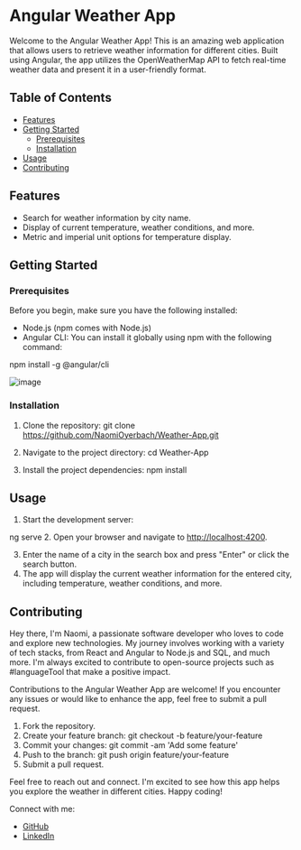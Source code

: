 # Angular Weather App

Welcome to the Angular Weather App! This is an amazing web application that allows users to retrieve weather information for different cities. Built using Angular, the app utilizes the OpenWeatherMap API to fetch real-time weather data and present it in a user-friendly format.

## Table of Contents
- [Features](#features)
- [Getting Started](#getting-started)
  - [Prerequisites](#prerequisites)
  - [Installation](#installation)
- [Usage](#usage)
- [Contributing](#contributing)

## Features
- Search for weather information by city name.
- Display of current temperature, weather conditions, and more.
- Metric and imperial unit options for temperature display.

## Getting Started

### Prerequisites
Before you begin, make sure you have the following installed:
- Node.js (npm comes with Node.js)
- Angular CLI: You can install it globally using npm with the following command: 

npm install -g @angular/cli


![image](https://github.com/NaomiOyerbach/Weather-App/assets/118778396/56cfd67b-d1c6-4a97-ae04-ecf518b1be5c)

### Installation
1. Clone the repository: 
  git clone https://github.com/NaomiOyerbach/Weather-App.git

2. Navigate to the project directory: 
  cd Weather-App

3. Install the project dependencies: 
  npm install


## Usage
1. Start the development server: 

ng serve
2. Open your browser and navigate to [http://localhost:4200](http://localhost:4200).

3. Enter the name of a city in the search box and press "Enter" or click the search button.
4. The app will display the current weather information for the entered city, including temperature, weather conditions, and more.

## Contributing
Hey there, I'm Naomi, a passionate software developer who loves to code and explore new technologies. My journey involves working with a variety of tech stacks, from React and Angular to Node.js and SQL, and much more. I'm always excited to contribute to open-source projects such as #languageTool that make a positive impact.

Contributions to the Angular Weather App are welcome! If you encounter any issues or would like to enhance the app, feel free to submit a pull request.

1. Fork the repository.
2. Create your feature branch: 
  git checkout -b feature/your-feature
4. Commit your changes: 
  git commit -am 'Add some feature'
5. Push to the branch: 
  git push origin feature/your-feature
6. Submit a pull request.

Feel free to reach out and connect. I'm excited to see how this app helps you explore the weather in different cities. Happy coding!

Connect with me:
- [GitHub](https://github.com/NaomiOyerbach)
- [LinkedIn](https://www.linkedin.com/in/naomioyerbach)
